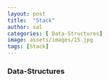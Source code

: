 ```yaml
---
layout: post
title:  "Stack"
author: sal
categories: [ Data-Structures]
image: assets/images/15.jpg
tags: [Stack]
---
```

### Data-Structures
